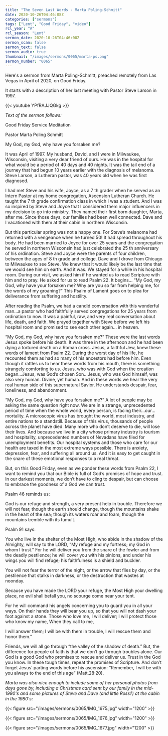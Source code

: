 ```yaml
---
title: "The Seven Last Words - Marta Poling-Schmitt"
date: 2020-10-26T04:46:08Z
categories: ["sermons"]
tags: ["Lent", "Good Friday", "video"]
rcl_year: "A"
rcl_season: "Lent"
sermon_date: 2020-10-26T04:46:08Z
sermon_scan: false
sermon_text: false
sermon_audio: true
thumbnail: "/images/sermons/0065/marta-ps.png"
sermon_number: "0065"
---
```


Here's a sermon from Marta Poling-Schmitt, preached remotely from Las Vegas in April of 2020, on Good Friday.

<!--more-->

It starts with a description of her last meeting with Pastor Steve Larson in 1997.

{{< youtube YPfRAJJQGkg >}}

_Text of the sermon follows:_

Good Friday Service Meditation

Pastor Marta Poling Schmitt

My God, my God, why have you forsaken me?

It was April of 1997. My husband, David, and I were in Milwaukee, Wisconsin, visiting a very
dear friend of ours. He was in the hospital for what would be a period of 40 days and 40 nights.
It was the tail end of a journey that had begun 10 years earlier with the diagnosis of melanoma.
Steve Larson, a Lutheran pastor, was 40 years old when he was first diagnosed.

I had met Steve and his wife, Joyce, as a 7 th grader when he served as an Intern Pastor at my
home congregation, Ascension Lutheran Church. He taught the 7 th grade confirmation class in
which I was a student. And I was so inspired by Steve and Joyce that I considered them major
influencers in my decision to go into ministry. They named their first born daughter, Marta, after
me. Since those days, our families had been well connected. Dave and I vacationed with them at
their cabin in northern Wisconsin.

But this particular spring was not a happy one. For Steve’s melanoma had returned with a
vengeance when he turned 50! It had spread throughout his body. He had been married to Joyce
for over 25 years and the congregation he served in northern Wisconsin had just celebrated the
25 th anniversary of his ordination. Steve and Joyce were the parents of four children, between the
ages of 8 th grade and college. Dave and I drove from Chicago to Milwaukee to see Steve. We
knew that it would likely be the last time that we would see him on earth. And it was.
We stayed for a while in his hospital room. During our visit, we asked him if he wanted us to
read Scripture with him and to pray. He asked for us to read Psalm 22. It begins… “My God, my
God, why have your forsaken me? Why are you so far from helping me, for the words of my
groaning?” This Psalm of Lament goes on to plea for deliverance from suffering and hostility.

After reading the Psalm, we had a candid conversation with this wonderful man…a pastor who
had faithfully served congregations for 25 years from ordination to now. It was a painful, raw,
and very real conversation about life, death, and faith. We prayed together with Steve before we
left his hospital room and promised to see each other again… in heaven.

“My God, my God, why have you forsaken me?” These were the last words Jesus spoke before
his death. It was three in the afternoon and he had been dying a tortured death on a Roman cross.
Jesus, a faithful Jew, knew these words of lament from Psalm 22. During the worst day of his
life, he recounted them as had so many of his ancestors had before him. Even though it rattles us
to hear these words from his mouth, there is something strangely comforting to us. Jesus, who
was with God when the creation began…Jesus, was God’s chosen Son…Jesus, who was God
himself, was also very human. Divine, yet human. And in these words we hear the very real
human side of this supernatural Savior. He understands despair, fear, loneliness, and
abandonment.

“My God, my God, why have you forsaken me?” A lot of people may be asking the same
question right now. We are in a strange, unprecedented period of time when the whole world,
every person, is facing their…our… mortality. A microscopic virus has brought the world, most
industry, and entire nations to a standstill. Because of this virus, thousands of people across the
planet have died. Many more who don’t deserve to die, will lose their lives.
And because we live in a city whose primary industry is tourism and hospitality, unprecedented
numbers of Nevadans have filed for unemployment benefits. Our hospital systems and those who
care for our health are taxed in the most extreme ways possible. There is anxiety, depression,
fear, and suffering all around us. And it is easy to get caught in the snare of these emotional
responses to a real threat.

But, on this Good Friday, even as we ponder these words from Psalm 22, I want to remind you
that our Bible is full of God’s promises of hope and trust. In our darkest moments, we don’t
have to cling to despair, but can choose to embrace the goodness of a God we can trust.

Psalm 46 reminds us:

God is our refuge and strength, a very present help in trouble.
Therefore we will not fear, though the earth should change, though the mountains shake in the
heart of the sea; though its waters roar and foam, though the mountains tremble with its tumult.

Psalm 91 says:

You who live in the shelter of the Most High, who abide in the shadow of the Almighty, will say
to the LORD, “My refuge and my fortress; my God in whom I trust.” For he will deliver you
from the snare of the fowler and from the deadly pestilence; he will cover you with his pinions,
and under his wings you will find refuge; his faithfulness is a shield and buckler.

You will not fear the terror of the night, or the arrow that flies by day, or the pestilence that
stalks in darkness, or the destruction that wastes at noonday.

Because you have made the LORD your refuge, the Most High your dwelling place, no evil shall
befall you, no scourge come near your tent.

For he will command his angels concerning you to guard you in all your ways. On their hands
they will bear you up, so that you will not dash your foot against a stone.
Those who love me, I will deliver; I will protect those who know my name, When they call to me,

I will answer them; I will be with them in trouble, I will rescue them and honor them.”

Friends, we will all go through “the valley of the shadow of death.” But, the difference for
people of faith is that we don’t go through troubles alone. Our God is a good God who promises
to rescue and deliver us. Trust in the God you know. In these tough times, repeat the promises of
Scripture. And don’t forget Jesus’ parting words before his ascension: “Remember, I will be with
you always to the end of this age” (Matt.28:20).

_Marta was also nice enough to include some of her personal photos from days gone by, including a Christmas card sent by our family in the mid-1990's and some pictures of Steve and Dave (and little Ross?) at the cabin in the 1980's:_

{{< figure src="/images/sermons/0065/IMG_1675.jpg" width="1200" >}}

{{< figure src="/images/sermons/0065/IMG_1676.jpg" width="1200" >}}

{{< figure src="/images/sermons/0065/IMG_1677.jpg" width="1200" >}}
